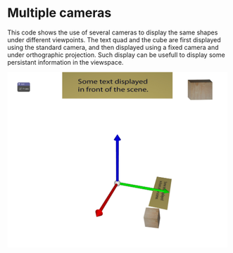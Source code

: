 # Multiple cameras

This code shows the use of several cameras to display the same shapes under different viewpoints.
The text quad and the cube are first displayed using the standard camera, and then displayed using a fixed camera and under orthographic projection. Such display can be usefull to display some persistant information in the viewspace.

<img src="pic.jpg" alt="" width="500px"/>